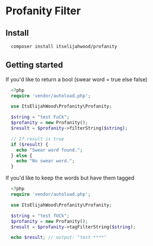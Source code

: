 # Profanity Filter

## Install

```bash
  composer install itselijahwood/profanity 
```

## Getting started

If you'd like to return a bool (swear word = true else false) 
```php
  <?php
  require 'vendor/autoload.php';

  use ItsElijahWood\Profanity\Profanity;

  $string = "test FuCk";
  $profanity = new Profanity();
  $result = $profanity->filterString($string);

  // If result is true
  if ($result) {
    echo "Swear word found.";
  } else {
    echo "No swear word.";
  }
```

If you'd like to keep the words but have them tagged
```php
  <?php
  require 'vendor/autoload.php';

  use ItsElijahWood\Profanity\Profanity;

  $string = "test fUCk";
  $profanity = new Profanity();
  $result = $profanity->tagFilterString($string);

  echo $result; // output: "test ****"
```
